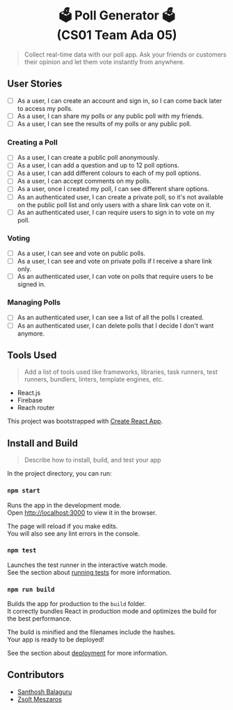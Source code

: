 <h1 align="center">🗳️ Poll Generator 🗳️<br>(CS01 Team Ada 05)</h1>

> Collect real-time data with our poll app. Ask your friends or customers their opinion and let them vote instantly from anywhere.

## User Stories

- [ ] As a user, I can create an account and sign in, so I can come back later to access my polls.
- [ ] As a user, I can share my polls or any public poll with my friends.
- [ ] As a user, I can see the results of my polls or any public poll.

### Creating a Poll

- [ ] As a user, I can create a public poll anonymously.
- [ ] As a user, I can add a question and up to 12 poll options.
- [ ] As a user, I can add different colours to each of my poll options.
- [ ] As a user, I can accept comments on my polls.
- [ ] As a user, once I created my poll, I can see different share options.
- [ ] As an authenticated user, I can create a private poll, so it's not available on the public poll list and only users with a share link can vote on it.
- [ ] As an authenticated user, I can require users to sign in to vote on my poll.

### Voting

- [ ] As a user, I can see and vote on public polls.
- [ ] As a user, I can see and vote on private polls if I receive a share link only.
- [ ] As an authenticated user, I can vote on polls that require users to be signed in.

### Managing Polls

- [ ] As an authenticated user, I can see a list of all the polls I created.
- [ ] As an authenticated user, I can delete polls that I decide I don't want anymore.

## Tools Used

> Add a list of tools used like frameworks, libraries, task runners, test runners, bundlers, linters, template engines, etc.

- React.js
- Firebase
- Reach router

This project was bootstrapped with [Create React App](https://github.com/facebook/create-react-app).

## Install and Build

> Describe how to install, build, and test your app

In the project directory, you can run:

### `npm start`

Runs the app in the development mode.<br />
Open [http://localhost:3000](http://localhost:3000) to view it in the browser.

The page will reload if you make edits.<br />
You will also see any lint errors in the console.

### `npm test`

Launches the test runner in the interactive watch mode.<br />
See the section about [running tests](https://facebook.github.io/create-react-app/docs/running-tests) for more information.

### `npm run build`

Builds the app for production to the `build` folder.<br />
It correctly bundles React in production mode and optimizes the build for the best performance.

The build is minified and the filenames include the hashes.<br />
Your app is ready to be deployed!

See the section about [deployment](https://facebook.github.io/create-react-app/docs/deployment) for more information.

## Contributors

- [Santhosh Balaguru](https://github.com/SanthoshBalagur)
- [Zsolt Meszaros](https://github.com/zsoltime)
